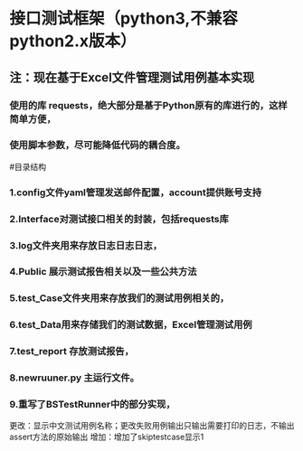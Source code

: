 # 接口测试框架（python3,不兼容python2.x版本） 
## 注：现在基于Excel文件管理测试用例基本实现
### 使用的库 requests，绝大部分是基于Python原有的库进行的，这样简单方便，
### 使用脚本参数，尽可能降低代码的耦合度。
#目录结构
### 1.config文件yaml管理发送邮件配置，account提供账号支持
### 2.Interface对测试接口相关的封装，包括requests库
### 3.log文件夹用来存放日志日志日志，
### 4.Public 展示测试报告相关以及一些公共方法
### 5.test_Case文件夹用来存放我们的测试用例相关的，
### 6.test_Data用来存储我们的测试数据，Excel管理测试用例
### 7.test_report 存放测试报告，
### 8.newruuner.py 主运行文件。
### 9.重写了BSTestRunner中的部分实现，
更改：显示中文测试用例名称；更改失败用例输出只输出需要打印的日志，不输出assert方法的原始输出
增加：增加了skiptestcase显示1



